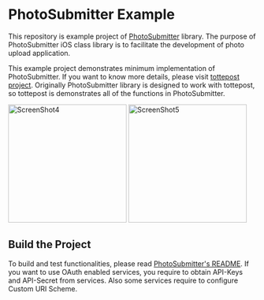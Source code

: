 PhotoSubmitter Example
=================================
This repository is example project of [PhotoSubmitter](https://github.com/kent013/PhotoSubmitter) library. The purpose of PhotoSubmitter iOS class library is to facilitate the development of photo upload application.

This example project demonstrates minimum implementation of PhotoSubmitter. If you want to know more details, please visit [tottepost project](https://github.com/kent013/tottepost). Originally PhotoSubmitter library is designed to work with tottepost, so tottepost is demonstrates all of the functions in PhotoSubmitter.

<img src="http://github.com/kent013/tottepost/raw/master/AppStore/screenshot4_en.png"
 alt="ScreenShot4" title="ScreenShot4" height = 240 />
<img src="http://github.com/kent013/tottepost/raw/master/AppStore/screenshot5_en.png"
 alt="ScreenShot5" title="ScreenShot5" height = 240 />

Build the Project
-------------------------
To build and test functionalities, please read [PhotoSubmitter's README](https://github.com/kent013/PhotoSubmitter). If you want to use OAuth enabled services, you require to obtain API-Keys and API-Secret from services. Also some services require to configure Custom URI Scheme.